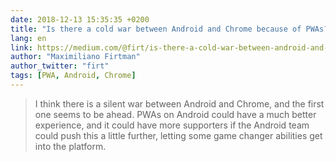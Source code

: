 ```yaml
---
date: 2018-12-13 15:35:35 +0200
title: "Is there a cold war between Android and Chrome because of PWAs?"
lang: en
link: https://medium.com/@firt/is-there-a-cold-war-between-android-and-chrome-because-of-pwas-e50a7471056c
author: "Maximiliano Firtman"
author_twitter: "firt"
tags: [PWA, Android, Chrome]
---
```


> I think there is a silent war between Android and Chrome, and the first one seems to be ahead. PWAs on Android could have a much better experience, and it could have more supporters if the Android team could push this a little further, letting some game changer abilities get into the platform.
